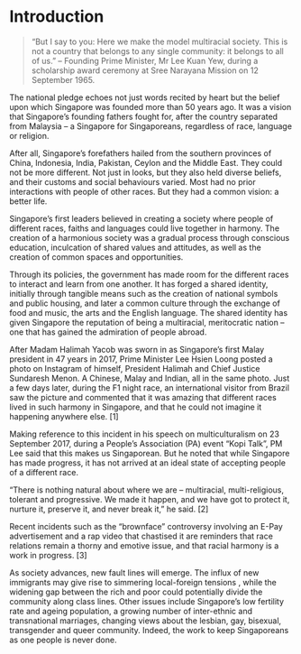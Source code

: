 # Introduction

> “But I say to you: Here we make the model multiracial society. This is not a country that belongs to any single community: it belongs to all of us.” – Founding Prime Minister, Mr Lee Kuan Yew, during a scholarship award ceremony at Sree Narayana Mission on 12 September 1965.

The national pledge echoes not just words recited by heart but the belief upon which Singapore was founded more than 50 years ago. It was a vision that Singapore’s founding fathers fought for, after the country separated from Malaysia – a Singapore for Singaporeans, regardless of race, language or religion.

After all, Singapore’s forefathers hailed from the southern provinces of China, Indonesia, India, Pakistan, Ceylon and the Middle East. They could not be more different. Not just in looks, but they also held diverse beliefs, and their customs and social behaviours varied. Most had no prior interactions with people of other races. But they had a common vision: a better life. 

Singapore’s first leaders believed in creating a society where people of different races, faiths and languages could live together in harmony. The creation of a harmonious society was a gradual process through conscious education, inculcation of shared values and attitudes, as well as the creation of common spaces and opportunities.

Through its policies, the government has made room for the different races to interact and learn from one another. It has forged a shared identity, initially through tangible means such as the creation of national symbols and public housing, and later a common culture through the exchange of food and music, the arts and the English language. The shared identity has given Singapore the reputation of being a multiracial, meritocratic nation – one that has gained the admiration of people abroad. 

After Madam Halimah Yacob was sworn in as Singapore’s first Malay president in 47 years in 2017, Prime Minister Lee Hsien Loong posted a photo on Instagram of himself, President Halimah and Chief Justice Sundaresh Menon. A Chinese, Malay and Indian, all in the same photo. Just a few days later, during the F1 night race, an international visitor from Brazil saw the picture and commented that it was amazing that different races lived in such harmony in Singapore, and that he could not imagine it happening anywhere else. [1]



Making reference to this incident in his speech on multiculturalism on 23 September 2017, during a People’s Association (PA) event “Kopi Talk”, PM Lee said that this makes us Singaporean. But he noted that while Singapore has made progress, it has not arrived at an ideal state of accepting people of a different race.

“There is nothing natural about where we are – multiracial, multi-religious, tolerant and progressive. We made it happen, and we have got to protect it, nurture it, preserve it, and never break it,” he said. [2]

Recent incidents such as the “brownface” controversy involving an E-Pay advertisement and a rap video that chastised it are reminders that race relations remain a thorny and emotive issue, and that racial harmony is a work in progress. [3]

As society advances, new fault lines will emerge. The influx of new immigrants may give rise to simmering local-foreign tensions , while the widening gap between the rich and poor could potentially divide the community along class lines. Other issues include Singapore’s low fertility rate and ageing population, a growing number of inter-ethnic and transnational marriages, changing views about the lesbian, gay, bisexual, transgender and queer community. Indeed, the work to keep Singaporeans as one people is never done.
